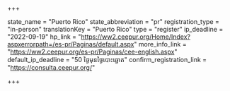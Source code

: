 +++

state_name = "Puerto Rico"
state_abbreviation = "pr"
registration_type = "in-person"
translationKey = "Puerto Rico"
type = "register"
ip_deadline = "2022-09-19"
hp_link = "https://ww2.ceepur.org/Home/Index?aspxerrorpath=/es-pr/Paginas/default.aspx"
more_info_link = "https://ww2.ceepur.org/es-pr/Paginas/cee-english.aspx"
default_ip_deadline = "50 ថ្ងៃមុនថ្ងៃបោះឆ្នោត"
confirm_registration_link = "https://consulta.ceepur.org/"

+++